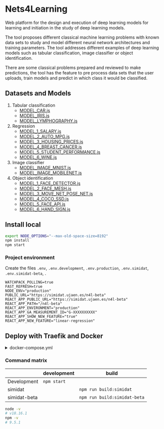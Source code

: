 Nets4Learning
=============

Web platform for the design and execution of deep learning models for learning and initiation in the study of deep learning models.

The tool proposes different classical machine learning problems with known data sets to study and model different neural network architectures and training parameters. The tool addresses different examples of deep learning models such as
tabular classification, image classifier or object identification.

There are some classical problems prepared and reviewed to make predictions, the tool has the feature to pre process data sets that the user uploads, train models and predict in which class it would be classified.

## Datasets and Models

1. Tabular classification
   - [MODEL_CAR.js](src/pages/playground/0_TabularClassification/models/MODEL_CAR.js)
   - [MODEL_IRIS.js](src/pages/playground/0_TabularClassification/models/MODEL_IRIS.js)
   - [MODEL_LYMPHOGRAPHY.js](src/pages/playground/0_TabularClassification/models/MODEL_LYMPHOGRAPHY.js)
2. Regression
   - [MODEL_1_SALARY.js](src/pages/playground/1_Regression/models/MODEL_1_SALARY.js)
   - [MODEL_2_AUTO_MPG.js](src/pages/playground/1_Regression/models/MODEL_2_AUTO_MPG.js)
   - [MODEL_3_HOUSING_PRICES.js](src/pages/playground/1_Regression/models/MODEL_3_HOUSING_PRICES.js)
   - [MODEL_4_BREAST_CANCER.js](src/pages/playground/1_Regression/models/MODEL_4_BREAST_CANCER.js)
   - [MODEL_5_STUDENT_PERFORMANCE.js](src/pages/playground/1_Regression/models/MODEL_5_STUDENT_PERFORMANCE.js) 
   - [MODEL_6_WINE.js](src/pages/playground/1_Regression/models/MODEL_6_WINE.js) 
3. Image classifier
    - [MODEL_IMAGE_MNIST.js](src/pages/playground/3_ImageClassification/models/MODEL_IMAGE_MNIST.js)
    - [MODEL_IMAGE_MOBILENET.js](src/pages/playground/3_ImageClassification/models/MODEL_IMAGE_MOBILENET.js)
4. Object identification
    - [MODEL_1_FACE_DETECTOR.js](src/pages/playground/2_ObjectDetection/models/MODEL_1_FACE_DETECTOR.js)
    - [MODEL_2_FACE_MESH.js](src/pages/playground/2_ObjectDetection/models/MODEL_2_FACE_MESH.js)
    - [MODEL_3_MOVE_NET_POSE_NET.js](src/pages/playground/2_ObjectDetection/models/MODEL_3_MOVE_NET_POSE_NET.js)
    - [MODEL_4_COCO_SSD.js](src/pages/playground/2_ObjectDetection/models/MODEL_4_COCO_SSD.js)
    - [MODEL_5_FACE_API.js](src/pages/playground/2_ObjectDetection/models/MODEL_5_FACE_API.js)
    - [MODEL_6_HAND_SIGN.js](src/pages/playground/2_ObjectDetection/models/MODEL_6_HAND_SIGN.js)

## Install local

```bash
export NODE_OPTIONS="--max-old-space-size=8192"
npm install
npm start
```

### Project environment

Create the files `.env`, `.env.development`, `.env.production`, `.env.simidat`, `.env.simidat-beta`, .

```dosini
WATCHPACK_POLLING=true
FAST_REFRESH=true
NODE_ENV="production"
PUBLIC_URL="https://simidat.ujaen.es/n4l-beta"
REACT_APP_PUBLIC_URL="https://simidat.ujaen.es/n4l-beta"
REACT_APP_PATH="/n4l-beta"
REACT_APP_ENVIRONMENT="production"
REACT_APP_GA_MEASUREMENT_ID="G-XXXXXXXXXX"
REACT_APP_SHOW_NEW_FEATURE="true"
REACT_APP_NEW_FEATURE="linear-regression"
```

## Deploy with Traefik and Docker

<details>
<summary> docker-compose.yml </summary>

```bash
docker compose down n4l
docker compose build n4l
docker compose up n4l
```

```yml
networks:
 - proxy

services:
  # traefik: ...

  n4l:
    container_name: "${PROJECT_NAME}_n4l"
    build:
      context: ./Path/To/n4l-repository/
      dockerfile: Dockerfile
      args:
        ARG_BUILD: simidat
    networks:
      - proxy
    labels:
      - "traefik.http.routers.${PROJECT_NAME}_n4l.entrypoints=https"
      - "traefik.http.routers.${PROJECT_NAME}_n4l.rule=Host(`example.com`) && PathPrefix(`/n4l`)"
      - "traefik.http.routers.${PROJECT_NAME}_n4l.tls=true"
      - "traefik.http.routers.${PROJECT_NAME}_n4l.middlewares=secure-public@file,n4l-stripprefix"
      - "traefik.http.middlewares.n4l-stripprefix.stripprefix.prefixes=/n4l"
      - "traefik.http.services.n4l.loadbalancer.server.port=3000"
```

</details>

### Command matrix

|              | development | build                       |
|--------------|-------------|-----------------------------|
| Development  | `npm start` |                             |
| simidat      |             | `npm run build:simidat`     |
| simidat-beta |             | `npm run build:simidat-beta`|


```bash
node -v 
# v18.16.1
npm -v 
# 9.5.1
```